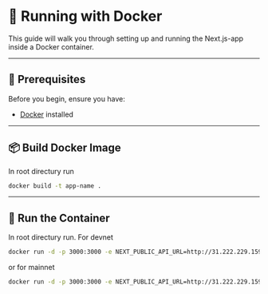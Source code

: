 # 🚀 Running with Docker

This guide will walk you through setting up and running the Next.js-app inside a Docker container.

---

## 🐳 Prerequisites

Before you begin, ensure you have:

- [Docker](https://www.docker.com/get-started) installed

---

## 📦 Build Docker Image

In root directury run

```bash
docker build -t app-name .
```

---

## 🚀 Run the Container

In root directury run. For devnet

```bash
docker run -d -p 3000:3000 -e NEXT_PUBLIC_API_URL=http://31.222.229.159:3000/api/v1 -e NEXT_PUBLIC_SOLANA_NET=https://api.devnet.solana.com app-name
```

or for mainnet

```bash
docker run -d -p 3000:3000 -e NEXT_PUBLIC_API_URL=http://31.222.229.159:3000/api/v1 -e NEXT_PUBLIC_SOLANA_NET=https://api.mainnet-beta.solana.com app-name
```